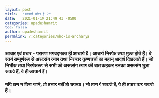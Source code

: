```yaml
---
layout: post
title:  "आचार्य कौन है ?"
date:   2021-01-19 21:49:43 -0500
categories: upadeshamrit
toc: false
author: upadeshamrit
permalink: /:categories/who-is-archarya
---
```


### आचार एवं प्रचार - परायण भगवद्भक्त ही आचार्य हैं। आचार्य निरपेक्ष तथा मुक्त होते हैं। वे स्वयं सम्पूर्णरूप से असत्संग त्याग तथा निरन्तर कृष्णचर्चा का महान् आदर्श दिखलाते हैं। जो निर्भीक तथा निरपेक्षरूप से सभी को असत्संग त्याग की बात कहकर उनका असत्संग छुड़ा सकते हैं, वे ही आचार्य हैं। 

### यदि प्राण न दिया जाये, तो प्रचार नहीं हो सकता। **जो प्राण दे सकते हैं, वे ही प्रचार कर सकते हैं।** </h3>
